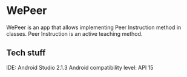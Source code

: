 # WePeer

WePeer is an app that allows implementing Peer Instruction method in classes. Peer Instruction is an active teaching method.

## Tech stuff

IDE: Android Studio 2.1.3
Android compatibility level: API 15